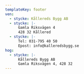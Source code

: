 ```yaml
---
templateKey: footer
ven:
  - stycke: Kållereds Bygg AB
  - stycke: |-
      Gamla Riksvägen 4
      428 32 Kållered
  - stycke: |-
      Tel: 031-795 40 50
      Epost: info@kalleredsbygg.se
hog:
  - stycke: |-
      Kållereds Bygg AB
      Gamla Riksvägen 4, 428 32
---
```

